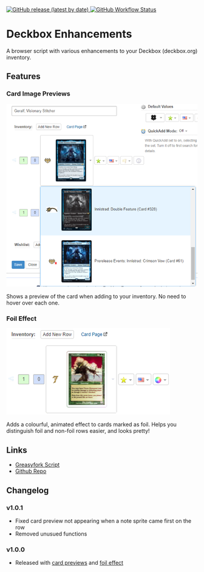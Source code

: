 <a href="https://github.com/stuson/deckbox-enhancements/releases">
    <img alt="GitHub release (latest by date)" src="https://img.shields.io/github/v/release/stuson/deckbox-enhancements">
</a>
<a href="https://github.com/stuson/deckbox-enhancements/actions/workflows/build-userscript.yml">
<img alt="GitHub Workflow Status" src="https://img.shields.io/github/workflow/status/stuson/deckbox-enhancements/Build%20Userscript">
</a>

# Deckbox Enhancements

A browser script with various enhancements to your Deckbox (deckbox.org) inventory.

## Features

### Card Image Previews

![Feature: Card Preview](https://raw.githubusercontent.com/stuson/deckbox-enhancements/main/res/img/feature_cardpreview.png)

Shows a preview of the card when adding to your inventory. No need to hover over each one.

### Foil Effect

![Feature: Foil Effect](https://raw.githubusercontent.com/stuson/deckbox-enhancements/main/res/img/feature_foileffect.png)

Adds a colourful, animated effect to cards marked as foil. Helps you distinguish foil and non-foil rows easier, and looks pretty!

## Links

-   [Greasyfork Script](https://greasyfork.org/en/scripts/436920-deckbox-enhancements)
-   [Github Repo](https://greasyfork.org/en/scripts/436920-deckbox-enhancements)

## Changelog

### v1.0.1

-   Fixed card preview not appearing when a note sprite came first on the row
-   Removed unusued functions

### v1.0.0

-   Released with [card previews](#card-image-previews) and [foil effect](#foil-effect)
